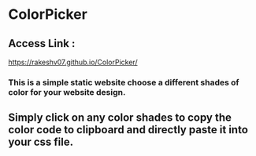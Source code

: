 # ColorPicker

## Access Link :
https://rakeshv07.github.io/ColorPicker/

### This is a simple static website choose a different shades of color for your website design. 

## Simply click on any color shades to copy the color code to clipboard and directly paste it into your css file.
